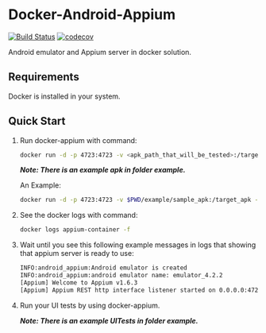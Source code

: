 Docker-Android-Appium
=====================

[![Build Status](https://travis-ci.org/butomo1989/docker-appium.svg?branch=master)](https://travis-ci.org/butomo1989/docker-appium)
[![codecov](https://codecov.io/gh/butomo1989/docker-appium/branch/master/graph/badge.svg)](https://codecov.io/gh/butomo1989/docker-appium)

Android emulator and Appium server in docker solution.

Requirements
------------

Docker is installed in your system.

Quick Start
-----------

1. Run docker-appium with command:

    ```bash
    docker run -d -p 4723:4723 -v <apk_path_that_will_be_tested>:/target_apk -e ANDROID_VERSION=<target_android_version> --name appium-container butomo1989/docker-appium
    ```

    ***Note: There is an example apk in folder example.***

    An Example:

    ```bash
    docker run -d -p 4723:4723 -v $PWD/example/sample_apk:/target_apk -e ANDROID_VERSION=4.2.2 --name appium-container docker-android-appium
    ```

2. See the docker logs with command:

    ```bash
    docker logs appium-container -f
    ```

3. Wait until you see this following example messages in logs that showing that appium server is ready to use:

    ```bash
    INFO:android_appium:Android emulator is created
    INFO:android_appium:android emulator name: emulator_4.2.2
    [Appium] Welcome to Appium v1.6.3
    [Appium] Appium REST http interface listener started on 0.0.0.0:4723
    ```

4. Run your UI tests by using docker-appium.

    ***Note: There is an example UITests in folder example.***
